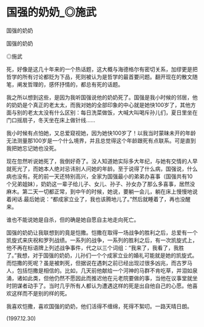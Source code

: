 # 国强的奶奶_◎施武

国强的奶奶

国强的奶奶

◎施武

死，好像是这几十年来的一个热话题，这大概与海德格尔有密切关系，加缪更是把哲学的所有讨论都贬为下品，死则被认为是哲学的最首要问题。翻开现在的散文随笔，阐发哲理的，感怀抒情的，都总有死的话题。

我之所以想到这些，是因为我听国强说他的奶奶死了。国强是我小时候的邻居，他的奶奶是个真正的老太太，而我对她的全部印象的中心就是她快100岁了，其他方面与别的老太太没有什么区别：每日洗菜做饭，大喊大叫喝斥孙儿们，夏日里坐在门口摇扇子，冬天坐在床上做针线……

我小时候有点怕她，又总爱窥视她，因为她快100岁了！以我当时蒙昧未开的年龄无法测量那100岁是一个什么境界，并且总觉得这个年龄跟死有点联系。可是直到我把她忘记她也没死。

现在忽然听说她死了，我倒好奇了。没人知道她实际多大年纪，与她有交情的人早就死光了，而她本人绝对忌讳别人问她的年龄。至于说得了什么病，国强说，什么病也没有。死的前一天还特别高兴，全家为国强最小的弟弟办喜事（国强共有10个兄弟姐妹），奶奶这一辈子给儿子、女儿、孙子、孙女办了那么多喜事，居然没麻木。第二天一切都正常，到中午的时候，她说，要躺一会儿，躺在床上慢慢地说着闲话.最后她说：“都成家立业了，我也该腾地儿了。”然后就睡着了，再也没醒来。

谁也不能说她是自杀，但的确是她自愿自主地走向死亡。

国强的奶奶让我联想到的竟是恺撒。恺撒在取得一场战争的胜利之后，总爱有一个凯旋式来庆祝和罗列战绩。一系列的战争，一系列的胜利之后，有一次凯旋式上，他不再在标语牌上列述战争事件，代之以三个词组：“我来了，我看了，我胜了。”我想，对于国强的奶奶，儿孙们一个个成家立业的婚礼可能就是她的凯旋式。而恺撒的死呢？虽是被刺死，但据说在遇刺之前已经出现过很多凶兆，而古罗马人，包括恺撒是相信的。比如，几天前他献给一个河神的马群不肯吃草，并泪如泉涌，诸如此类，但他仍然不愿因此而推迟他在元老院要做的事，当他在议事堂就坐时阴谋者动手了。当时几乎所有人都认为遭遇这样的死是出自他自己的心愿。他喜欢这样而不是别的样的死。

我喜欢恺撒，喜欢国强的奶奶，他们活得不缠绵，死得不絮叨。一路天晴日朗。

(1997.12.30)